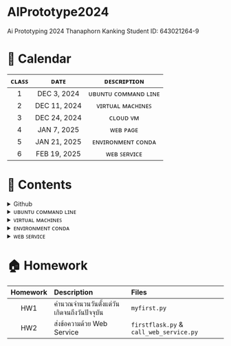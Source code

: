 # AIPrototype2024
Ai Prototyping 2024 Thanaphorn Kanking Student ID: 643021264-9

# 📅 Calendar
|  ᴄʟᴀꜱꜱ  |     ᴅᴀᴛᴇ      |               ᴅᴇꜱᴄʀɪᴘᴛɪᴏɴ                        | 
|:-------:|:-------------:|:-----------------------------------------------:|
|   1     |  DEC 3, 2024  | ᴜʙᴜɴᴛᴜ ᴄᴏᴍᴍᴀɴᴅ ʟɪɴᴇ                         |
|   2     |  DEC 11, 2024 | ᴠɪʀᴛᴜᴀʟ ᴍᴀᴄʜɪɴᴇꜱ                            |
|   3     |  DEC 24, 2024 | ᴄʟᴏᴜᴅ ᴠᴍ                                  |
|   4     |  JAN 7, 2025  | ᴡᴇʙ ᴘᴀɢᴇ                                 |
|   5     |  JAN 21, 2025 | ᴇɴᴠɪʀᴏɴᴍᴇɴᴛ ᴄᴏɴᴅᴀ                         | 
|   6     |  FEB 19, 2025 | ᴡᴇʙ ꜱᴇʀᴠɪᴄᴇ                              |



# 💼 Contents

<details> 
  <summary> Github </summary>
  
* push ขึ้น Git
  ```bash
  git remote add origin <URL ของ repo>       # เพิ่ม remote repository 
  git branch -M main                         # เปลี่ยนชื่อ branch เป็น main (GitHub ใช้ main แทน master)
  git push -u origin main                    # Push โค้ดขึ้น GitHub 
  git config --global user.name "Your Name"  # ตั้งค่าชื่อของผู้ใช้ Git
  git config --global user.email "your-email@example.com"  # ตั้งค่าอีเมลของผู้ใช้ Git
  ```
* คำสั่งใน Github
  ```bash
  git init                             # เริ่มต้น Git repository ใหม่ในโฟลเดอร์ปัจจุบัน
  git status                           # แสดงสถานะของไฟล์ใน repository 
  git branch                           # ตรวจสอบ branch ปัจจุบัน
  git add .                            # เพิ่มไฟล์ทั้งหมดเข้า 
  git commit -m "เพิ่มคำอธิบาย commit"    # บันทึกการเปลี่ยนแปลงใน Git
  git log                              # แสดงประวัติ commit ล่าสุด
  git rm <filename>                    # ลบไฟล์และ commit การลบ
  git mv <old-name> <new-name>         # เปลี่ยนชื่อไฟล์และ commit การเปลี่ยนแปลง
  git push --force                     # บังคับ push ทับของเดิม (ใช้ระวัง)
  ``` 
</details>

<details> 
  <summary> ᴜʙᴜɴᴛᴜ ᴄᴏᴍᴍᴀɴᴅ ʟɪɴᴇ </summary>
  
## 👨🏻‍💻 Command Line พื้นฐานบน Ubuntu
## 1. คำสั่งพื้นฐาน
* list ทุกๆ file/folder ที่อยู่ใน folder ปัจจุบัน
  ```
  $ls
  ```
  ```
  $ls -{option}
  #ex
  $ls -ltr # บอกรายบละเอียดไฟล์
  ```
* ระบุตำแหน่งปัจจุบันที่เราอยู่ในระบบ
  ```
  $pwd
  ```  
## 2. การจัดการ Folder และ File
* create folder
  ```
  $mkdir {foldername}
  ```
* create file 
  ```
  $vi {filename}  # สร้างและเปิดไฟล์ขึ้นมาแก้ไข
  $vi {filename.py} # python file
  #กด i เพื่อแก้ไข
  #กด esc + :wq (ออกแบบ save สิ่งที่เราพิมพ์เข้าไป)
  #กด esc + :q! (ออกแบบไม่ save สิ่งที่อัปลงไป)
  ```
  เวลาจะพิมพ์ กด ***i*** แล้วมันจะขึ้นว่า ***INSERT*** แล้วถึงพิมพ์ได้
  หลังจากนั้นเมื่อพิมพ์เสร็จต้องการที่จะบันทึกให้กด ***esc*** แล้วพิมพ์ **:wq** (write and quit)
* เปิดไฟล์ขึ้นมาดูที่เขียนเฉยๆ
  ```
  $cat {filename}
  ```
* run code Python 
  ```
  $python {filename.py}
  ```
* delete folder
  ```
  $rm -R {foldername}
  ```
* delete file
  ```
  $rm {filename}
  ```
* เปลี่ยนชื่อ file
  ```
  $mv {file เดิม} {file ใหม่}
  $mv ./{file เดิม} ./{file ใหม่}
  # $mv file1 filex # เปลี่ยนชื่อจาก file1 เป็น filex
  ```
* change directory (เข้าไปในfolder)
  ```
  $cd {foldername}
  ```
* ออกจาก folder
  ```
  $cd # home
  $cd ~ # home
  $cd .. # ออกมา 1 step
  $cd ../.. # ออกมา 2 step
  ```
## 3. การ copy และการย้าย file/folder
ที่อยู่ของ File/Folder ในตอนสุดท้าย


* หลักการ
  ```
  $cp {ที่อยู่ต้นทางของ file/folder ที่ต้องการคัดลอก} {ที่อยู่ปลายทางที่ต้องการที่จะคัดลอก file/folder ไป}
  $mv {ที่อยู่ต้นทางของ file/folder ที่ต้องการย้าย} {ที่อยู่ปลายทางที่ต้องการที่จะย้าย file/folder ไป}
  ```
* Copy file
  ```
  $cp ./filex ~/testfolder1/testfolder1_1/. # ~ กลับไปที่ home ก่อน
  ```
  ```
  # copy file1 in testfolder1 to testfolder1_1_1
  $cp ./file1 ./testfolder1_1/testfolder1_1_1/.
  # cp ที่นี่/ชื่อไฟล์ ที่นี่/เข้าไปที่1_1/เข้าไปที่1_1_1/เอาไว้ตรงนี้
  ```
* Copy and change the file name
  คัดลอกไฟล์ 1 ไปที่ testfolder1_1_1 โดยให้มีชื่อว่า file2
  ```
  $cp ./file1 ./testfolder1_1/testfolder1_1_1/file2
  ```
* Copy folder
  ```
  # copy folder + change folder name แต่เอาไว้ที่เดิม
  $cp -R ./testfolder1_1_1 ./testfolder1_1_2
  ```
* Move file
  ```
  $ mv ./filex ~/testfolder2/. # ~ home
  $ mv ./filex ../../../testfolder2/.
  ```
# ยกเลิกคำสั่ง
> ctrl+c

# ขั้นตอนการสร้างไฟล์ด้วย vi

    เข้าสู่โหมดแก้ไข:
        เมื่อเปิดไฟล์ใหม่ขึ้นมาใน vi คุณจะอยู่ในโหมดปกติ (Normal Mode) ซึ่งไม่สามารถพิมพ์ข้อความได้ทันที
        กดปุ่ม i (Insert) เพื่อเข้าสู่โหมดแก้ไข (Insert Mode)

    พิมพ์ข้อความ:
        ตอนนี้คุณสามารถพิมพ์ข้อความในไฟล์ได้ เช่น:

    This is a new file.

บันทึกไฟล์:

    กดปุ่ม Esc เพื่อออกจากโหมดแก้ไข (กลับสู่ Normal Mode)
    พิมพ์ :w แล้วกด Enter เพื่อบันทึกไฟล์

ออกจากโปรแกรม vi:

    หากต้องการบันทึกและออกจากโปรแกรมพร้อมกัน:
        พิมพ์ :wq แล้วกด Enter
    หากต้องการออกโดยไม่บันทึก:
        พิมพ์ :q! แล้วกด Enter

# Homework
copy filex in testfolder1_1 to testfolder1_1_2 and change file name to filey
```
cp ./filex ~/testfolder1/testfolder1_1/testfolder1_1_2/filey
```
</details>


<details> 
  <summary> ᴠɪʀᴛᴜᴀʟ ᴍᴀᴄʜɪɴᴇꜱ </summary>

## 🌐 การใช้งาน Azure Virtual Machines (VM)
Azure Virtual Machines เป็นบริการที่สามารถสร้างเครื่องเสมือน (VM) บนคลาวด์ เพื่อใช้ในการพัฒนาและทดสอบแอปพลิเคชันต่าง ๆ  

### 📌 **1. การสร้าง Virtual Machine บน Azure**
1. เข้าไปที่ **Azure Portal** 👉 [https://portal.azure.com](https://portal.azure.com)
2. ไปที่ **Virtual Machines** > **Create** > **Azure Virtual Machine**
3. กำหนดค่า VM:
   - **Resource group**: สร้างหรือเลือก Resource Group
   - **Virtual Machine Name**: ตั้งชื่อ VM เช่น `tarkung-vm`
   - **Region**: เลือกตำแหน่งเซิร์ฟเวอร์ที่ต้องการ (แนะนำ Southeast Asia)
   - **Image**: เลือก OS เช่น `Ubuntu 20.04 LTS`
   - **Size**: เลือกขนาดของ VM ตามต้องการ
   - **Authentication Type**: 
     - ตั้ง **Username** เช่น `tarkung`
     - ตั้ง **Passwords** เช่น `1234`

4. กด **Review + Create** แล้วกด **Create**
5. รอให้ Azure สร้าง VM เสร็จ จากนั้นไปที่ **Virtual Machines > tarkung-vm** แล้วดู **Public IP Address**

### 🔑 **2. การเข้าใช้งาน Virtual Machine ผ่าน SSH**
เมื่อ VM พร้อมใช้งาน จะสามารถ SSH เข้าไปที่เซิร์ฟเวอร์ได้โดยใช้ IP Address  

#### 🖥 **Linux / macOS / Windows (WSL)**
1. เปิด Terminal หรือ Command Prompt
2. ใช้คำสั่ง SSH เพื่อเข้า VM:
   ```sh
   ssh tarkung@<your-vm-ip>
</details>



<details> 
  <summary> ᴇɴᴠɪʀᴏɴᴍᴇɴᴛ ᴄᴏɴᴅᴀ </summary>

## 🐍 การใช้งาน Conda Environment เบื้องต้น

### 📌 **1. ติดตั้ง Conda**
 Conda สามารถติดตั้งได้จาก:
- **Miniconda** 👉 [https://docs.conda.io/en/latest/miniconda.html](https://docs.conda.io/en/latest/miniconda.html)
  #### หรือ
- **Anaconda** 👉 [https://www.anaconda.com/products/distribution](https://www.anaconda.com/products/distribution)

ตรวจสอบว่า Conda ติดตั้งสำเร็จหรือไม่:
```sh
conda --version
```

### 📌 **2. การสร้าง Environment ใหม่**

```sh
conda create --name ai_project python=3.9
```
### 📌 **3. การ Activate และ Deactivate Environment**
การ Activate Environment
```sh
conda activate ai_project
```
การ Deactivate Environment
```sh
conda deactivate
```

### 📌 **4. การลบ Environment**

การ การลบ Environment
```sh
conda remove --name ai_project --all
```
</details>



<details> 
  <summary> ᴡᴇʙ ꜱᴇʀᴠɪᴄᴇ </summary>
  
## 💬 Web Service for Messaging

เป็น Web Service ที่สามารถส่งข้อความระหว่างผู้ใช้ได้ โดยประกอบไปด้วย 2 ส่วนหลัก:

1. **สคริปต์ฝั่งผู้ใช้ (call_web_service.py)**: ช่วยให้ผู้ใช้ป้อนข้อความและเลือกผู้รับเพื่อส่งข้อความ
2. **API ฝั่งเซิร์ฟเวอร์ (firstflask.py)**: รับข้อความจากผู้ใช้ บันทึกรายละเอียด และส่งคำตอบกลับไปยืนยันการรับข้อความ

## ส่วนประกอบ

### 1. สคริปต์ฝั่งผู้ใช้ (`call_web_service.py`)

สคริปต์ฝั่งผู้ใช้จะติดต่อกับ API ฝั่งเซิร์ฟเวอร์เพื่อส่งข้อความ โดยมีขั้นตอนดังนี้:

- ผู้ใช้จะป้อนข้อความที่ต้องการส่ง
- ผู้ใช้สามารถเลือกผู้รับได้ 2 คน: Phu หรือ Ploy
- ส่งข้อความที่เลือกไปยังเซิร์ฟเวอร์ผ่านคำขอ HTTP POST

สคริปต์จะส่งข้อมูลต่อไปนี้ไปยังเซิร์ฟเวอร์:
- `msg`: ข้อความที่ผู้ใช้ป้อน
- `ผู้รับ`: ชื่อของผู้รับข้อความ
- `ip`: ที่อยู่ IP ของผู้รับ
- `ผู้ส่ง`: ชื่อผู้ส่ง

**Code**:
```python
import requests
import json

# URL ของ API
url = 'http://20.255.61.79:5006/simpleAPI'

# ป้อนข้อความจากผู้ใช้
msg = input("กรุณาป้อนข้อความ: ")

# รายชื่อและ IP ที่มีอยู่แล้ว
recipients = {
    "Phu": "104.43.58.161",
    "Ploy": "13.75.95.136"
}

# ให้ผู้ใช้ป้อนชื่อและ IP ของผู้รับเอง หรือเลือกจากที่มีอยู่แล้ว
print("\nเลือกรายชื่อที่ต้องการส่งข้อความ:")
for i, name in enumerate(recipients.keys(), start=1):
    print(f"{i}. {name} (IP: {recipients[name]})")
print(f"{len(recipients) + 1}. ป้อนชื่อและ IP เอง")

choice = input("กรุณาเลือกหมายเลข: ")

if choice.isdigit() and int(choice) in range(1, len(recipients) + 1):
    recipient = list(recipients.keys())[int(choice) - 1]
    ip = recipients[recipient]
else:
    recipient = input("ป้อนชื่อผู้รับ: ")
    ip = input("ป้อน IP ของผู้รับ: ")
    
    # ตรวจสอบว่า IP ซ้ำหรือไม่
    if ip in recipients.values():
        print("\nพบ IP นี้อยู่แล้วในระบบ ข้ามไปยังขั้นตอนถัดไป...")
    else:
        recipients[recipient] = ip  # เพิ่มเข้าไปใน dictionary

# ชื่อผู้ส่ง
sender = "Tarkung"  # สามารถเปลี่ยนเป็น input() เพื่อให้ผู้ใช้ป้อนเองได้

# สร้าง dictionary สำหรับข้อมูลที่จะส่งไป
myobj = {
    'message_key': 'message_val',
    'msg': msg,  # ใช้ข้อความที่ผู้ใช้ป้อน
    'ผู้รับ': recipient,  # ชื่อผู้รับ
    'ip': ip,  # IP ของผู้รับ
    'ผู้ส่ง': sender  # ชื่อผู้ส่ง
}

# แสดงข้อมูลก่อนส่ง
print("\nกำลังส่งข้อความ... \n")
print(f"ข้อมูลที่ส่งไป: ")
print(f"----------------------------")
print(f"ผู้ส่ง: {sender}")
print(f"ผู้รับ: {recipient}")
print(f"IP ของผู้รับ: {ip}")
print(f"ข้อความที่ส่ง: {msg}")
print(f"----------------------------\n")

# ส่งคำขอ POST
x = requests.post(url, data=json.dumps(myobj))

# ตรวจสอบผลลัพธ์และแสดงผล
if x.status_code == 200:
    print(f"การส่งข้อความสำเร็จ! คำตอบจาก API: {x.text}")
else:
    print(f"[ERROR] การส่งข้อความล้มเหลว! รหัสสถานะ: {x.status_code}")
```

</details>

# 🏠 Homework
| Homework | Description | Files |
|:--------:|:-----------|:------|
| HW1 | คำนวณจำนวนวันตั้งแต่วันเกิดจนถึงวันปัจจุบัน | `myfirst.py` |
| HW2 | ส่งข้อความด้วย Web Service | `firstflask.py` & `call_web_service.py` |
